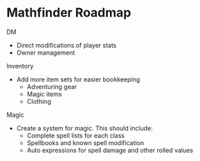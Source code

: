 # Mathfinder Roadmap

DM
- Direct modifications of player stats
- Owner management

Inventory
- Add more item sets for easier bookkeeping
  - Adventuring gear
  - Magic items
  - Clothing

Magic
 - Create a system for magic. This should include:
   - Complete spell lists for each class
   - Spellbooks and known spell modification
   - Auto expressions for spell damage and other rolled values

